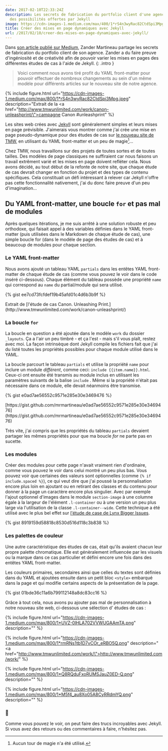 ```yaml
---
date: 2017-02-10T22:33:24Z
description: Les secrets de fabrication du portfolio client d'une agence à l'aide
  des possibilités offertes par Jekyll
image: https://cdn-images-1.medium.com/max/400/1*rS4n3wyRac82CtdSpi3Mpg.jpeg
title: Créer des mises en page dynamiques avec Jekyll
url: /2017/02/10/creer-des-mises-en-page-dynamiques-avec-jekyll/
---
```


Dans [son article publié sur Medium](https://medium.com/tmw-interactive/creating-dynamic-layouts-with-jekyll-3bbb7fc57d1f#.iac16fjec), Zander Martineau partage les secrets de fabrication du portfolio client de son agence. Zander a du faire preuve d'ingéniosité et de créativité afin de pouvoir varier les mises en pages des différentes études de cas à l'aide de Jekyll.
{: .intro }


> Voici comment nous avons tiré profit du YAML front-matter pour pouvoir effectuer de nombreux changements au sein d'un même modèle pour différents articles sur le nouveau site de notre agence.

{% include figure.html url="https://cdn-images-1.medium.com/max/800/1*rS4n3wyRac82CtdSpi3Mpg.jpeg" description="Extrait de la <a href=\"http://www.tmwunlimited.com/work/canon-unleashprint/\">campagne Canon #unleashprint</a>" %}

Les sites web crées avec [Jekyll](http://jekyllrb.com/) sont généralement simples et leurs mises en page prévisible. J'aimerais vous montrer comme j'ai crée une mise en page pseudo-dynamique pour des études de cas sur [le nouveau site de TMW](http://www.tmwunlimited.com), en utilisant du YAML front-matter et un peu de magie[^1]…

Chez TMW, nous travaillons sur des projets de toutes sortes et de toutes tailles. Des modèles de page classiques ne suffiraient car nous faisons un travail extrêment varié et les mises en page doivent refléter cela. Nous avons décidé, au tout début de la refonte de notre site, que chaque étude de cas devrait changer en fonction du projet et des types de contenu spécifiques. Cela constituait un défi intéressant à relever car Jekyll n'offre pas cette fonctionnalité nativement, j'ai du donc faire preuve d'un peu d'imagination…

## Du YAML front-matter, une boucle `for` et pas mal de modules

Après quelques itérations, je me suis arrêté à une solution robuste et peu orthodoxe, qui faisait appel à des variables définies dans le YAML front-matter (puis utilisées dans le Markdown de chaque étude de cas), une simple boucle for (dans le modèle de page des études de cas) et à beaucoup de modules pour chaque section.

### Le YAML front-matter

Nous avons ajouté un tableau YAML `partials` dans les entêtes YAML front-matter de chaque étude de cas (comme vous pouvez le voir dans le code inséré ci-dessous). Chaque élément du tableau possède une propriété `name` qui correspond au `name` du partial/module qui sera utilisé.

{% gist ee7cd73fcfdef19b45afd01c4d6b3b9f %}

<figcaption markdown="1">
Extrait de [l'étude de cas Canon. Unleashing Print.](http://www.tmwunlimited.com/work/canon-unleashprint/)
</figcaption>

### La boucle `for`

La boucle en question a été ajoutée dans le modèle `work` du dossier `_layouts`. Ça a l'air un peu timbré - et ça l'est - mais s'il vous plaît, restez avec moi. La façon intrinsèque dont Jekyll compile les fichiers fait que j'ai du listé toutes les propriétés possibles pour chaque module utilisé dans le YAML.

La boucle parcourt le tableau `partials` et utilise la propriété `name` pour inclure un module _différent_, comme ceci: `include {{item.name}}.html`. Ceux-ci ont ensuite été transmis au module inclus en utilisant les paramètres suivants de la balise `include` . Même si la propriété n'était pas nécessaire dans ce module, elle devait néanmoins être transmise.

{% gist e0ad7ae56552c9571e285e30e3469476 %}

<figcaption markdown="1">
[https://gist.github.com/mrmartineau/e0ad7ae56552c9571e285e30e3469476](https://gist.github.com/mrmartineau/e0ad7ae56552c9571e285e30e3469476)
</figcaption>

Très vite, j'ai compris que les propriétés du tableau `partials` devaient partager les mêmes propriétés pour que ma boucle _for_ ne parte pas en sucette.

### Les modules

Créer des modules pour cette page n'avait vraiment rien d'ordinaire, comme vous pouvez le voir dans celui montré un peu plus bas. Vous pouvez voir que certaines des valeurs sont optionnelles (comme `{% if include.spaced %}`), ce qui veut dire que j'ai poussé la personnalisation encore plus loin en ajoutant ou en retirant des classes et du contenu pour donner à la page un caractère encore plus singulier. Avec par exemple l'ajout optionnel d'images dans le module `section-image` à une columne égale à la largeur de l'élément `.l-container` ou à une version un peu plus large via l'utilisation de la classe `.l-container--wide`. Cette technique a été utilisé avec le plus bel effet sur
[l'étude de case de Lynx Bigger Issues](http://www.tmwunlimited.com/work/unilever-lynx-bigger-issues/).

{% gist 8919159d58818c8530d516d118c3b838 %}

### Les palettes de couleur

Une autre caractéristique des études de cas, était qu'ils avaient chacun leur propre palette chromatique. Elle est génèralement influencée par les visuels ou la marque dans ce cas particulier et défini encore une fois dans des entêtes YAML front-matter.

Les couleurs primaires, secondaires ainsi que celles du textes sont définies dans du YAML et ajoutées ensuite dans un petit bloc `<style>` embarqué dans la page et qui modifie certains aspects de la présentation de la page.

{% gist 01bde36c11a6b799112148a8dc83cc16 %}

Grâce à tout cela, nous avons pu ajouter pas mal de personnalisation à notre nouveau site web, ci-dessous une sélection d' études de cas :

{% include figure.html url="https://cdn-images-1.medium.com/max/800/1*UVZ-0lHLA702VVWUGAAmTA.png" description="" %}

{% include figure.html url="https://cdn-images-1.medium.com/max/800/1*rmRNs1tb1D7vCOr_eRBO5Q.png" description="<a href=\"http://www.tmwunlimited.com/work/\">http://www.tmwunlimited.com/work/</a>" %}

{% include figure.html url="https://cdn-images-1.medium.com/max/800/1*Q8RQduFxoRUMSJauZ0ED-Q.png" description="" %}

{% include figure.html url="https://cdn-images-1.medium.com/max/800/1*M5f4_au8Xo05A8CyRRdmYQ.png" description="" %}

### 👋

Comme vous pouvez le voir, on peut faire des trucs incroyables avec Jekyll. Si vous avez des retours ou des commentaires à faire, n'hésitez pas.

[^1]: Aucun tour de magie n'a été utilisé.
